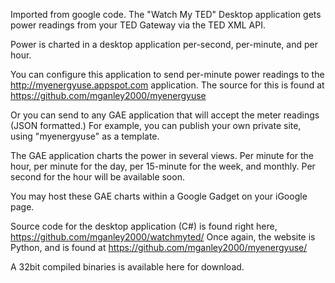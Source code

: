 Imported from google code. The "Watch My TED" Desktop application gets power readings from your TED Gateway via the TED XML API.

Power is charted in a desktop application per-second, per-minute, and per hour.

You can configure this application to send per-minute power readings to the http://myenergyuse.appspot.com application. The source for this is found at https://github.com/mganley2000/myenergyuse

Or you can send to any GAE application that will accept the meter readings (JSON formatted.) For example, you can publish your own private site, using "myenergyuse" as a template.

The GAE application charts the power in several views. Per minute for the hour, per minute for the day, per 15-minute for the week, and monthly. Per second for the hour will be available soon.

You may host these GAE charts within a Google Gadget on your iGoogle page.

Source code for the desktop application (C#) is found right here, https://github.com/mganley2000/watchmyted/ 
Once again, the website is Python, and is found at https://github.com/mganley2000/myenergyuse/

A 32bit compiled binaries is available here for download.
